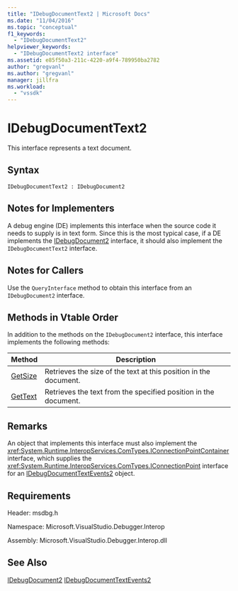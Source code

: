 ```yaml
---
title: "IDebugDocumentText2 | Microsoft Docs"
ms.date: "11/04/2016"
ms.topic: "conceptual"
f1_keywords:
  - "IDebugDocumentText2"
helpviewer_keywords:
  - "IDebugDocumentText2 interface"
ms.assetid: e85f50a3-211c-4220-a9f4-789950ba2782
author: "gregvanl"
ms.author: "gregvanl"
manager: jillfra
ms.workload:
  - "vssdk"
---
```

# IDebugDocumentText2
This interface represents a text document.

## Syntax

```
IDebugDocumentText2 : IDebugDocument2
```

## Notes for Implementers
 A debug engine (DE) implements this interface when the source code it needs to supply is in text form. Since this is the most typical case, if a DE implements the [IDebugDocument2](../../../extensibility/debugger/reference/idebugdocument2.md) interface, it should also implement the `IDebugDocumentText2` interface.

## Notes for Callers
 Use the `QueryInterface` method to obtain this interface from an `IDebugDocument2` interface.

## Methods in Vtable Order
 In addition to the methods on the `IDebugDocument2` interface, this interface implements the following methods:

|Method|Description|
|------------|-----------------|
|[GetSize](../../../extensibility/debugger/reference/idebugdocumenttext2-getsize.md)|Retrieves the size of the text at this position in the document.|
|[GetText](../../../extensibility/debugger/reference/idebugdocumenttext2-gettext.md)|Retrieves the text from the specified position in the document.|

## Remarks
 An object that implements this interface must also implement the <xref:System.Runtime.InteropServices.ComTypes.IConnectionPointContainer> interface, which supplies the <xref:System.Runtime.InteropServices.ComTypes.IConnectionPoint> interface for an [IDebugDocumentTextEvents2](../../../extensibility/debugger/reference/idebugdocumenttextevents2.md) object.

## Requirements
 Header: msdbg.h

 Namespace: Microsoft.VisualStudio.Debugger.Interop

 Assembly: Microsoft.VisualStudio.Debugger.Interop.dll

## See Also
 [IDebugDocument2](../../../extensibility/debugger/reference/idebugdocument2.md)
 [IDebugDocumentTextEvents2](../../../extensibility/debugger/reference/idebugdocumenttextevents2.md)